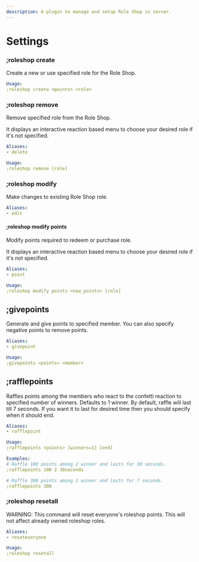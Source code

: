 ```yaml
---
description: A plugin to manage and setup Role Shop in server.
---
```


# Settings

### ;roleshop create

Create a new or use specified role for the Role Shop.

```yaml
Usage:
;roleshop create <points> <role>
```

### ;roleshop remove

Remove specified role from the Role Shop.

It displays an interactive reaction based menu to choose your desired role if it's not specified.

```yaml
Aliases:
- delete

Usage:
;roleshop remove [role]
```

### ;roleshop modify

Make changes to existing Role Shop role.

```yaml
Aliases:
- edit
```

#### ;roleshop modify points

Modify points required to redeem or purchase role.

It displays an interactive reaction based menu to choose your desired role if it's not specified.

```yaml
Aliases:
- point

Usage:
;roleshop modify points <new_points> [role]
```

## ;givepoints

Generate and give points to specified member. You can also specify negative points to remove points.

```yaml
Aliases:
- givepoint

Usage:
;givepoints <points> <member>
```

## ;rafflepoints

Raffles points among the members who react to the confetti reaction to specified number of winners.
Defaults to 1 winner. By default, raffle will last till 7 seconds. If you want it to last for desired time then you should specify when it should end.

```yaml
Aliases:
- rafflepoint

Usage:
;rafflepoints <points> [winners=1] [end]

Examples:
# Raffle 100 points among 2 winner and lasts for 30 seconds.
;rafflepoints 100 2 30seconds

# Raffle 300 points among 1 winner and lasts for 7 seconds.
;rafflepoints 300
```

### ;roleshop resetall

WARNING: This command will reset everyone's roleshop points. This will not affect already owned roleshop roles.

```yaml
Aliases:
- reseteveryone

Usage:
;roleshop resetall
```

